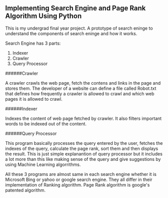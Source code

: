 ## Implementing Search Engine and Page Rank Algorithm Using Python
This is my undergrad final year project. 
A prototype of search eninge to understand the components of search eninge and how it works.

Search Engine has 3 parts:

1. Indexer
2. Crawler
3. Query Processor

######Crawler

A crawler crawls the web page, fetch the contens and links in the page and stores them. 
The developer of a website can define a file called Robot.txt that defines how frequently a crawler is allowed to crawl and 
which web pages it is allowed to crawl.

######Indexer

Indexes the content of web page fetched by crawler. It also filters important words to be indexed out of the content.

######Query Processor

This program basically processes the query entered by the user, fetches the indexes of the query, calculate the page rank, sort them and 
then displays the result. This is just simple explanantion of query processor but it includes a lot more than this like making sense of 
the query and give suggestions by using Machine Learning algorrithms.

All these 3 programs are almost same in each search engine whether it is Microsoft Bing or yahoo or google search engine. They all differ
in their implementation of Ranking algorithm. 
Page Rank algorithm is google's patented algorithm.


